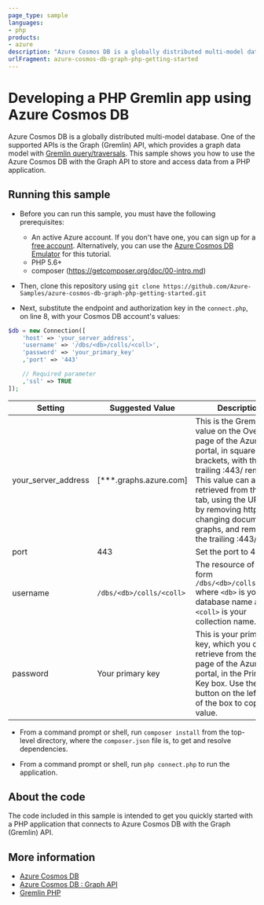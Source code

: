 ```yaml
---
page_type: sample
languages:
- php
products:
- azure
description: "Azure Cosmos DB is a globally distributed multi-model database."
urlFragment: azure-cosmos-db-graph-php-getting-started
---
```


# Developing a PHP Gremlin app using Azure Cosmos DB
Azure Cosmos DB is a globally distributed multi-model database. One of the supported APIs is the Graph (Gremlin) API, which provides a graph data model with [Gremlin query/traversals](https://tinkerpop.apache.org/gremlin.html). This sample shows you how to use the Azure Cosmos DB with the Graph API to store and access data from a PHP application.

## Running this sample

* Before you can run this sample, you must have the following prerequisites:

   * An active Azure account. If you don't have one, you can sign up for a [free account](https://azure.microsoft.com/free/). Alternatively, you can use the [Azure Cosmos DB Emulator](https://azure.microsoft.com/documentation/articles/documentdb-nosql-local-emulator) for this tutorial.
   * PHP 5.6+
   * composer (https://getcomposer.org/doc/00-intro.md)

* Then, clone this repository using `git clone https://github.com/Azure-Samples/azure-cosmos-db-graph-php-getting-started.git`

* Next, substitute the endpoint and authorization key in the `connect.php`, on line 8, with your Cosmos DB account's values:

```php
$db = new Connection([
    'host' => 'your_server_address',
    'username' => '/dbs/<db>/colls/<coll>',
    'password' => 'your_primary_key'
    ,'port' => '443'

    // Required parameter
    ,'ssl' => TRUE
]);
```

| Setting | Suggested Value | Description |
| ------- | --------------- | ----------- |
| your_server_address   | [***.graphs.azure.com] | This is the Gremlin URI value on the Overview page of the Azure portal, in square brackets, with the trailing :443/ removed.  This value can also be retrieved from the Keys tab, using the URI value by removing https://, changing documents to graphs, and removing the trailing :443/. |
| port | 443 | Set the port to 443 |
| username | `/dbs/<db>/colls/<coll>` | The resource of the form `/dbs/<db>/colls/<coll>` where `<db>` is your database name and `<coll>` is your collection name. |
| password | Your primary key | This is your primary key, which you can retrieve from the Keys page of the Azure portal, in the Primary Key box. Use the copy button on the left side of the box to copy the value. |

* From a command prompt or shell, run `composer install` from the top-level directory, where the `composer.json` file is, to get and resolve dependencies.

* From a command prompt or shell, run `php connect.php` to run the application.

## About the code
The code included in this sample is intended to get you quickly started with a PHP application that connects to Azure Cosmos DB with the Graph (Gremlin) API.

## More information

- [Azure Cosmos DB](https://docs.microsoft.com/azure/cosmos-db/introduction)
- [Azure Cosmos DB : Graph API](https://docs.microsoft.com/en-us/azure/cosmos-db/graph-introduction)
- [Gremlin PHP](https://github.com/PommeVerte/gremlin-php)
